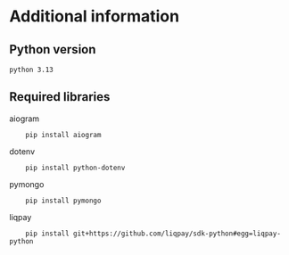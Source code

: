 # Additional information

## Python version
    python 3.13

## Required libraries
aiogram
```
    pip install aiogram
```
dotenv
```
    pip install python-dotenv
```
pymongo
```
    pip install pymongo
``` 
liqpay 
```
    pip install git+https://github.com/liqpay/sdk-python#egg=liqpay-python
```
